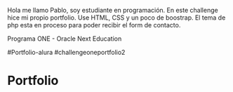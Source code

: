 Hola me llamo Pablo, soy estudiante en programación. 
En este challenge hice mi propio portfolio.
Use HTML, CSS y un poco de boostrap.
El tema de php esta en proceso para poder recibir el form de contacto.

Programa ONE - Oracle Next Education

#Portfolio-alura #challengeoneportfolio2

# Portfolio

